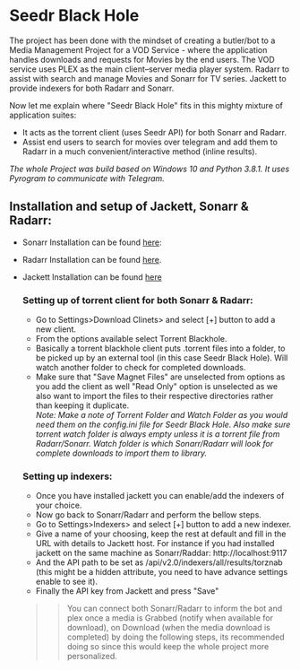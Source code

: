 # Seedr Black Hole
The project has been done with the mindset of creating a butler/bot to a Media Management Project for a VOD Service - where the application handles downloads and requests for Movies by the end users. 
The VOD service uses PLEX as the main client–server media player system. Radarr to assist with
search and manage Movies and Sonarr for TV series. Jackett to provide indexers for both Radarr and Sonarr.

Now let me explain where "Seedr Black Hole" fits in this mighty mixture of application suites:
- It acts as the torrent client (uses Seedr API) for both Sonarr and Radarr.
- Assist end users to search for movies over telegram and add them to Radarr in a much convenient/interactive method (inline results).

<i>The whole Project was build based on Windows 10 and Python 3.8.1. It uses Pyrogram to communicate with Telegram.</i>

## Installation and setup of Jackett, Sonarr & Radarr:
- Sonarr Installation can be found [here](https://sonarr.tv/#download):
- Radarr Installation can be found [here](https://radarr.video/#download).
- Jackett Installation can be found [here](https://github.com/Jackett/Jackett#installation-on-windows)
    ### Setting up of torrent client for both Sonarr & Radarr:
    - Go to Settings>Download Clinets> and select [+] button to add a new client.
    - From the options available select Torrent Blackhole.
    - Basically a torrent blackhole client puts .torrent files into a folder, to be picked up by an external tool (in this case Seedr Black Hole). Will watch another folder to check for completed downloads.
    - Make sure that "Save Magnet Files" are unselected from options as you add the client as well "Read Only" option is unselected as we also want to import the files to their 
    respective directories rather than keeping it duplicate. \
      <i>Note: Make a note of Torrent Folder and Watch Folder as you would need them on the config.ini file for Seedr Black Hole.
      Also make sure torrent watch folder is always empty unless it is a torrent file from Radarr/Sonarr. Watch folder is which Sonarr/Radarr will look for complete downloads to import them to library.</i>
      
    ### Setting up indexers:
    - Once you have installed jackett you can enable/add the indexers of your choice.
    - Now go back to Sonarr/Radarr and perform the bellow steps.
    - Go to Settings>Indexers> and select [+] button to add a new indexer.
    - Give a name of your choosing, keep the rest at default and fill in the URL with details to Jackett host. For instance if you had installed jackett 
    on the same machine as Sonarr/Raddar: http://localhost:9117
    - And the API path to be set as /api/v2.0/indexers/all/results/torznab (this might be a hidden attribute, you need to have advance settings enable to see it).
    - Finally the API key from Jackett and press "Save"
  
    >> You can connect both Sonarr/Radarr to inform the bot and plex once a media is Grabbed (notify when available for download), on Download (when the media download is completed) by doing the following steps, its 
  recommended doing so since this would keep the whole project more personalized.